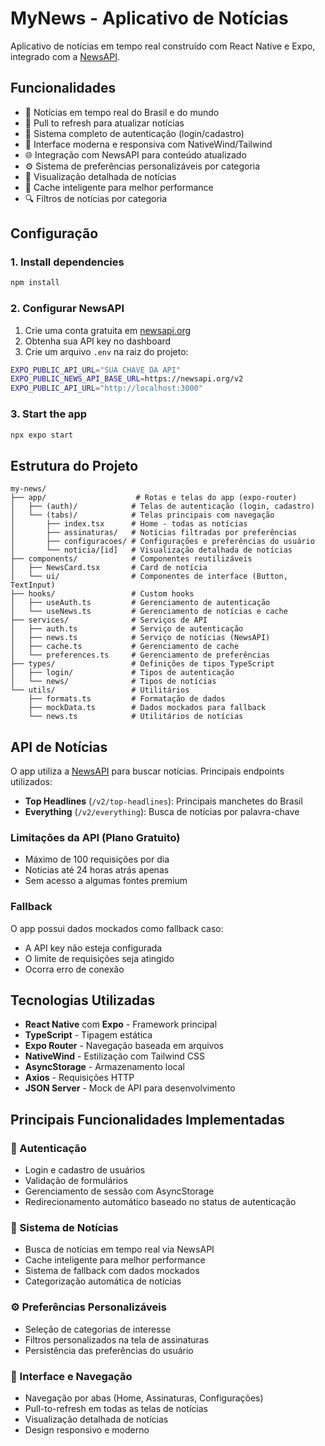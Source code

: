 # MyNews - Aplicativo de Notícias

Aplicativo de notícias em tempo real construído com React Native e Expo, integrado com a [NewsAPI](https://newsapi.org/).

## Funcionalidades

- 📰 Notícias em tempo real do Brasil e do mundo
- 🔄 Pull to refresh para atualizar notícias
- 🔐 Sistema completo de autenticação (login/cadastro)
- 📱 Interface moderna e responsiva com NativeWind/Tailwind
- 🌐 Integração com NewsAPI para conteúdo atualizado
- ⚙️ Sistema de preferências personalizáveis por categoria
- 📖 Visualização detalhada de notícias
- 💾 Cache inteligente para melhor performance
- 🔍 Filtros de notícias por categoria

## Configuração

### 1. Install dependencies

```bash
npm install
```

### 2. Configurar NewsAPI

1. Crie uma conta gratuita em [newsapi.org](https://newsapi.org/)
2. Obtenha sua API key no dashboard
3. Crie um arquivo `.env` na raiz do projeto:

```bash
EXPO_PUBLIC_API_URL="SUA CHAVE DA API"
EXPO_PUBLIC_NEWS_API_BASE_URL=https://newsapi.org/v2
EXPO_PUBLIC_API_URL="http://localhost:3000"
```

### 3. Start the app

```bash
npx expo start
```

## Estrutura do Projeto

```
my-news/
├── app/                    # Rotas e telas do app (expo-router)
│   ├── (auth)/            # Telas de autenticação (login, cadastro)
│   └── (tabs)/            # Telas principais com navegação
│       ├── index.tsx      # Home - todas as notícias
│       ├── assinaturas/   # Notícias filtradas por preferências
│       ├── configuracoes/ # Configurações e preferências do usuário
│       └── noticia/[id]   # Visualização detalhada de notícias
├── components/            # Componentes reutilizáveis
│   ├── NewsCard.tsx       # Card de notícia
│   └── ui/                # Componentes de interface (Button, TextInput)
├── hooks/                 # Custom hooks
│   ├── useAuth.ts         # Gerenciamento de autenticação
│   └── useNews.ts         # Gerenciamento de notícias e cache
├── services/              # Serviços de API
│   ├── auth.ts            # Serviço de autenticação
│   ├── news.ts            # Serviço de notícias (NewsAPI)
│   ├── cache.ts           # Gerenciamento de cache
│   └── preferences.ts     # Gerenciamento de preferências
├── types/                 # Definições de tipos TypeScript
│   ├── login/             # Tipos de autenticação
│   └── news/              # Tipos de notícias
└── utils/                 # Utilitários
    ├── formats.ts         # Formatação de dados
    ├── mockData.ts        # Dados mockados para fallback
    └── news.ts            # Utilitários de notícias
```

## API de Notícias

O app utiliza a [NewsAPI](https://newsapi.org/docs/get-started) para buscar notícias. Principais endpoints utilizados:

- **Top Headlines** (`/v2/top-headlines`): Principais manchetes do Brasil
- **Everything** (`/v2/everything`): Busca de notícias por palavra-chave

### Limitações da API (Plano Gratuito)

- Máximo de 100 requisições por dia
- Notícias até 24 horas atrás apenas
- Sem acesso a algumas fontes premium

### Fallback

O app possui dados mockados como fallback caso:

- A API key não esteja configurada
- O limite de requisições seja atingido
- Ocorra erro de conexão

## Tecnologias Utilizadas

- **React Native** com **Expo** - Framework principal
- **TypeScript** - Tipagem estática
- **Expo Router** - Navegação baseada em arquivos
- **NativeWind** - Estilização com Tailwind CSS
- **AsyncStorage** - Armazenamento local
- **Axios** - Requisições HTTP
- **JSON Server** - Mock de API para desenvolvimento

## Principais Funcionalidades Implementadas

### 🔐 Autenticação

- Login e cadastro de usuários
- Validação de formulários
- Gerenciamento de sessão com AsyncStorage
- Redirecionamento automático baseado no status de autenticação

### 📰 Sistema de Notícias

- Busca de notícias em tempo real via NewsAPI
- Cache inteligente para melhor performance
- Sistema de fallback com dados mockados
- Categorização automática de notícias

### ⚙️ Preferências Personalizáveis

- Seleção de categorias de interesse
- Filtros personalizados na tela de assinaturas
- Persistência das preferências do usuário

### 📱 Interface e Navegação

- Navegação por abas (Home, Assinaturas, Configurações)
- Pull-to-refresh em todas as telas de notícias
- Visualização detalhada de notícias
- Design responsivo e moderno
